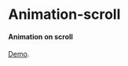 # Animation-scroll

<h4>Animation on scroll</h4>

[Demo](https://atanu16.github.io/Animation-scroll/).
